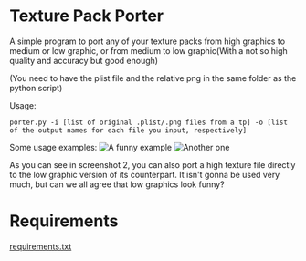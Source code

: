 

# Texture Pack Porter

A simple program to port any of your texture packs from high graphics to medium or low graphic, or from medium to low graphic(With a not so high quality and accuracy but good enough)

(You need to have the plist file and the relative png in the same folder as the python script)

Usage:

```porter.py -i [list of original .plist/.png files from a tp] -o [list of the output names for each file you input, respectively]```

Some usage examples:
![A funny example](https://cdn.discordapp.com/attachments/776630512327458837/845705289382625380/Screenshot_2021-05-22-23-47-59-580_com.termux.png)
![Another one](https://cdn.discordapp.com/attachments/776630512327458837/845705300447330324/Screenshot_2021-05-22-23-50-33-821_com.termux.png)

As you can see in screenshot 2, you can also port a high texture file directly to the low graphic version of its counterpart. It isn't gonna be used very much, but can we all agree that low graphics look funny?


# Requirements
[requirements.txt](https://github.com/Weebifying/TPPorter/blob/main/requirements.txt)





